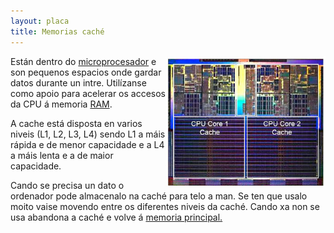 ```yaml
---
layout: placa
title: Memorias caché
---
```



<img style="float: right;" alt="memorias caché" src="/imaxes/cache.jpg" width="256px">

Están dentro do [microprocesador]({{site.url}}/placa/02CPU) e son pequenos espacios onde gardar datos durante un intre. Utilízanse como apoio para acelerar os accesos da CPU á memoria [RAM]({{site.url}}/placa/09RAM).

 A cache está disposta en varios niveis (L1, L2, L3, L4) sendo L1 a máis rápida e de menor capacidade e a L4 a máis lenta e a de maior capacidade.

Cando se precisa un dato o ordenador pode almacenalo na caché para telo a man. Se ten que usalo moito vaise movendo entre os diferentes niveis da caché. Cando xa non se usa abandona a caché e volve á [memoria principal.]({{site.url}}/placa/09RAM)
